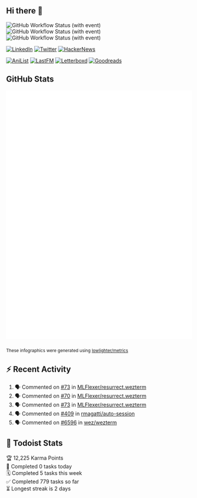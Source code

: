 ## Hi there 👋

![GitHub Workflow Status (with event)](https://img.shields.io/github/actions/workflow/status/PrayagS/PrayagS/metrics.yml?style=plastic&label=GitHub%20metrics)
![GitHub Workflow Status (with event)](https://img.shields.io/github/actions/workflow/status/PrayagS/PrayagS/github-recent-activity.yml?style=plastic&label=GitHub%20recent%20activity)
![GitHub Workflow Status (with event)](https://img.shields.io/github/actions/workflow/status/PrayagS/PrayagS/todoist.yml?style=plastic&label=Todoist%20activity)

[![LinkedIn](https://img.shields.io/badge/linkedin-%231E77B5.svg?&style=flat&logo=linkedin&logoColor=white)](https://linkedin.com/in/prayag-savsani)
[![Twitter](https://img.shields.io/badge/twitter-%2300acee.svg?&style=flat&logo=twitter&logoColor=white)](https://twitter.com/PrayagSavsani)
[![HackerNews](https://img.shields.io/hackernews/user-karma/PrayagS?style=flat&logo=ycombinator&logoColor=%23f0652f&labelColor=%23ffffff&color=%23f0652f)](https://news.ycombinator.com/user?id=PrayagS)

[![AniList](https://img.shields.io/badge/%20Prayagmatic-%2520?logo=anilist&logoColor=%2302A9FF&color=%23ffffff)](https://anilist.co/user/Prayagmatic/)
[![LastFM](https://img.shields.io/badge/%20PrayagS527-%2520?logo=lastdotfm&logoColor=%23ffffff&color=%23d51007)](https://www.last.fm/user/PrayagS527)
[![Letterboxd](https://img.shields.io/badge/%20Prayagmatic-%2520?logo=letterboxd&logoColor=%23202830&color=%23ffffff)](https://letterboxd.com/Prayagmatic/)
[![Goodreads](https://img.shields.io/badge/%20Prayagmatic-%2520?logo=goodreads&logoColor=%2375420e&color=%23e9e5cd)](https://www.goodreads.com/user/show/170988088-prayagmatic)

## GitHub Stats

![](./col1.metrics.svg)

<sub>These infographics were generated using [lowlighter/metrics](https://github.com/lowlighter/metrics)</sub>

## :zap: Recent Activity

<!--START_SECTION:activity-->
1. 🗣 Commented on [#73](https://github.com/MLFlexer/resurrect.wezterm/issues/73#issuecomment-2799956109) in [MLFlexer/resurrect.wezterm](https://github.com/MLFlexer/resurrect.wezterm)
2. 🗣 Commented on [#70](https://github.com/MLFlexer/resurrect.wezterm/issues/70#issuecomment-2780892544) in [MLFlexer/resurrect.wezterm](https://github.com/MLFlexer/resurrect.wezterm)
3. 🗣 Commented on [#73](https://github.com/MLFlexer/resurrect.wezterm/issues/73#issuecomment-2780886922) in [MLFlexer/resurrect.wezterm](https://github.com/MLFlexer/resurrect.wezterm)
4. 🗣 Commented on [#409](https://github.com/rmagatti/auto-session/issues/409#issuecomment-2769629759) in [rmagatti/auto-session](https://github.com/rmagatti/auto-session)
5. 🗣 Commented on [#6596](https://github.com/wez/wezterm/issues/6596#issuecomment-2621587446) in [wez/wezterm](https://github.com/wez/wezterm)
<!--END_SECTION:activity-->

## :memo: Todoist Stats

<!-- TODO-IST:START -->
🏆  12,225 Karma Points           
🌸  Completed 0 tasks today           
🗓  Completed 5 tasks this week           
✅  Completed 779 tasks so far           
⏳  Longest streak is 2 days
<!-- TODO-IST:END -->
